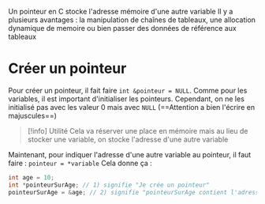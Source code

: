 Un pointeur en C stocke l'adresse mémoire d'une autre variable
Il y a plusieurs avantages : la manipulation de chaînes de tableaux, une allocation dynamique de memoire ou bien passer des données de référence aux tableaux

# Créer un pointeur
Pour créer un pointeur, il fait faire `int &pointeur = NULL`. Comme pour les variables, il est important d'initialiser les pointeurs. Cependant, on ne les initialisé pas avec les valeur 0 mais avec `NULL` (==Attention a bien l'écrire en majuscules==)
> [!info] Utilité
> Cela va réserver une place en mémoire mais au lieu de stocker une variable, on stocke l'adresse d'une autre variable

Maintenant, pour indiquer l'adresse d'une autre variable au pointeur, il faut faire : `pointeur = *variable`
Cela donne ça :
```C
int age = 10;
int *pointeurSurAge; // 1) signifie "Je crée un pointeur"
pointeurSurAge = &age; // 2) signifie "pointeurSurAge contient l'adresse de la variable age"
```
